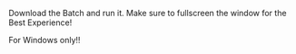 Download the Batch and run it.
Make sure to fullscreen the window for the Best Experience!

For Windows only!!
